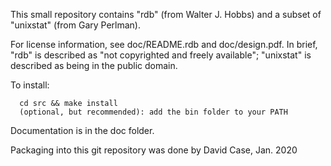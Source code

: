 This small repository contains "rdb" (from Walter J. Hobbs) and a subset
of "unixstat" (from Gary Perlman).

For license information, see doc/README.rdb and doc/design.pdf.  In
brief, "rdb" is described as "not copyrighted and freely available";
"unixstat" is described as being in the public domain.

To install:

      cd src && make install
      (optional, but recommended): add the bin folder to your PATH

Documentation is in the doc folder.

Packaging into this git repository was done by David Case, Jan. 2020
